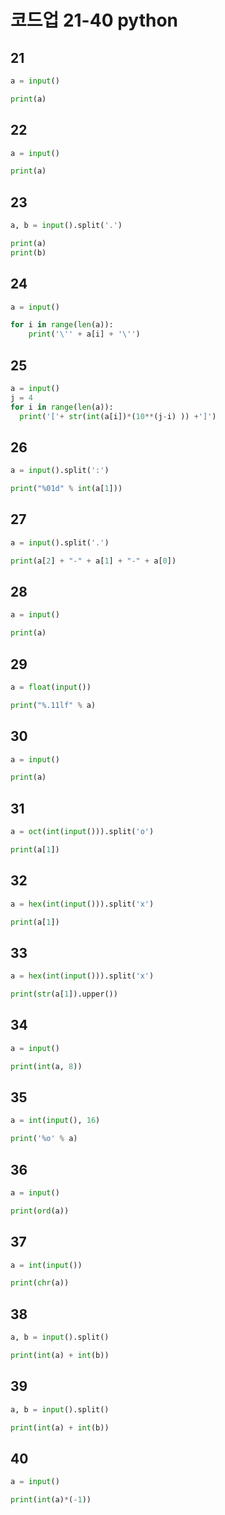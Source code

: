 # 코드업 21-40 python
## 21
```python
a = input()

print(a)
```
## 22
```python
a = input()

print(a)
```
## 23
```python
a, b = input().split('.')

print(a)
print(b)
```
## 24
```python
a = input()

for i in range(len(a)):
    print('\'' + a[i] + '\'')
```
## 25
```python
a = input()
j = 4
for i in range(len(a)):
  print('['+ str(int(a[i])*(10**(j-i) )) +']')
```
## 26
```python
a = input().split(':')

print("%01d" % int(a[1]))
```
## 27
```python
a = input().split('.')

print(a[2] + "-" + a[1] + "-" + a[0])
```
## 28
```python
a = input()

print(a)
```
## 29
```python
a = float(input())

print("%.11lf" % a)
```
## 30
```python
a = input()

print(a)
```
## 31
```python
a = oct(int(input())).split('o')

print(a[1])
```
## 32
```python
a = hex(int(input())).split('x')

print(a[1])
```
## 33
```python
a = hex(int(input())).split('x')

print(str(a[1]).upper())
```
## 34
```python
a = input()

print(int(a, 8))
```
## 35
```python
a = int(input(), 16)

print('%o' % a)
```
## 36
```python
a = input()

print(ord(a))
```
## 37
```python
a = int(input())

print(chr(a))
```
## 38
```python
a, b = input().split()

print(int(a) + int(b))
```
## 39
```python
a, b = input().split()

print(int(a) + int(b))
```
## 40
```python
a = input()

print(int(a)*(-1))
```
